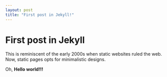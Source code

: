```yaml
---
layout: post
title: "First post in Jekyll!"
---
```


# First post in Jekyll

This is reminiscent of the early 2000s when static websites ruled the web. Now, static pages opts for minimalistic designs.

Oh, **Hello world!!!**
